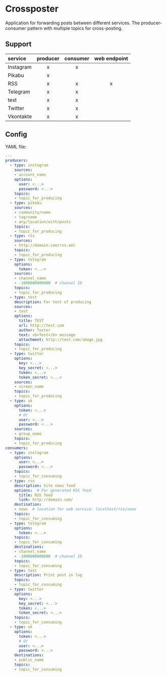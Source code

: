 # Crossposter

Application for forwarding posts between different services. The producer-consumer pattern with multiple topics for cross-posting.

## Support

| service | producer | consumer | web endpoint |
|:--|:-:|:-:|:-:|
| Instagram | x | x | |
| Pikabu | x | | |
| RSS | x | x | x |
| Telegram | x | x | |
| test | x | x | |
| Twitter | x | x | |
| Vkontakte | x | x | |

## Config

YAML file:

```yaml
---
producers:
  - type: instagram
    sources:
    - account_name
    options:
      user: <...>
      password: <...>
    topics:
    - topic_for_producing
  - type: pikabu
    sources:
    - community/name
    - tag/name
    - any/location/with/posts
    topics:
    - topic_for_producing
  - type: rss
    sources:
    - http://domain.com/rss.xml
    topics:
    - topic_for_producing
  - type: telegram
    options:
      token: <...>
    sources:
    - channel_name
    - -1000000000000  # channel ID
    topics:
    - topic_for_producing
  - type: test
    description: For test of producing
    sources:
    - test
    options:
      title: TEST
      url: http://test.com
      author: Tester
      text: <b>Test</b> message
      attachment: http://test.com/image.jpg
    topics:
    - topic_for_producing
  - type: twitter
    options:
      key: <...>
      key_secret: <...>
      token: <...>
      token_secret: <...>
    sources:
    - screen_name
    topics:
    - topic_for_producing
  - type: vk
    options:
      token: <...>
      # Or
      user: <...>
      password: <...>
    sources:
    - group_name
    topics:
    - topic_for_producing
consumers:
  - type: instagram
    options:
      user: <...>
      password: <...>
    topics:
    - topic_for_consuming
  - type: rss
    description: Site news feed
    options:  # For generated RSS feed
      title: RSS feed
      link: http://domain.com/
    destination:
    - news  # location for web service: localhost/rss/news
    topics:
    - topic_for_consuming
  - type: telegram
    options:
      token: <...>
    topics:
    - topic_for_consuming
    destinations:
    - channel_name
    - -1000000000000  # channel ID
    topics:
    - topic_for_consuming
  - type: test
    description: Print post in log
    topics:
    - topic_for_consuming
  - type: twitter
    options:
      key: <...>
      key_secret: <...>
      token: <...>
      token_secret: <...>
    topics:
    - topic_for_consuming
  - type: vk
    options:
      token: <...>
      # Or
      user: <...>
      password: <...>
    destinations:
    - public_name
    topics:
    - topic_for_consuming
```
